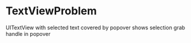 # TextViewProblem
UITextView with selected text covered by popover shows selection grab handle in popover
